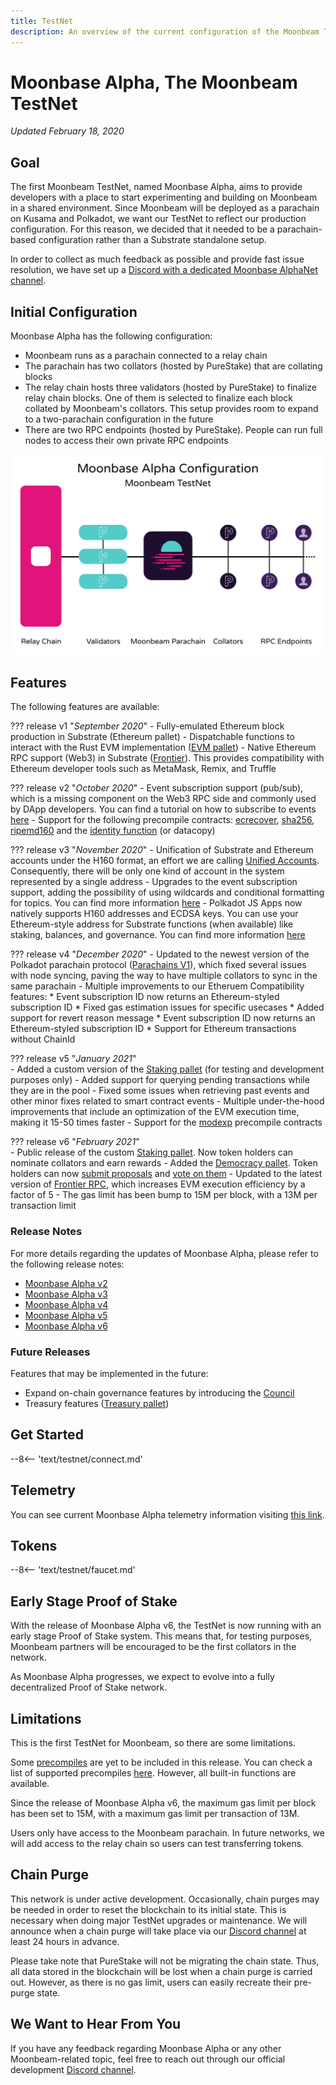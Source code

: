 ```yaml
---
title: TestNet
description: An overview of the current configuration of the Moonbeam TestNet, Moonbase Alpha, and information on how to start building on it using Solidity.
---
```


# Moonbase Alpha, The Moonbeam TestNet

_Updated February 18, 2020_

## Goal

The first Moonbeam TestNet, named Moonbase Alpha, aims to provide developers with a place to start experimenting and building on Moonbeam in a shared environment. Since Moonbeam will be deployed as a parachain on Kusama and Polkadot, we want our TestNet to reflect our production configuration. For this reason, we decided that it needed to be a parachain-based configuration rather than a Substrate standalone setup.

In order to collect as much feedback as possible and provide fast issue resolution, we have set up a [Discord with a dedicated Moonbase AlphaNet channel](https://discord.gg/PfpUATX).

## Initial Configuration

Moonbase Alpha has the following configuration:

 - Moonbeam runs as a parachain connected to a relay chain
 - The parachain has two collators (hosted by PureStake) that are collating blocks
 - The relay chain hosts three validators (hosted by PureStake) to finalize relay chain blocks. One of them is selected to finalize each block collated by Moonbeam's collators. This setup provides room to expand to a two-parachain configuration in the future
 - There are two RPC endpoints (hosted by PureStake). People can run full nodes to access their own private RPC endpoints

![TestNet Diagram](/images/testnet/Moonbase-Alpha-v5.png)

## Features

The following features are available:

??? release v1 "_September 2020_"
    - Fully-emulated Ethereum block production in Substrate (Ethereum pallet)
    - Dispatchable functions to interact with the Rust EVM implementation ([EVM pallet](https://docs.rs/pallet-evm/2.0.1/pallet_evm/))
    - Native Ethereum RPC support (Web3) in Substrate ([Frontier](https://github.com/paritytech/frontier)). This provides compatibility with Ethereum developer tools such as MetaMask, Remix, and Truffle 

??? release v2 "_October 2020_"
    - Event subscription support (pub/sub), which is a missing component on the Web3 RPC side and commonly used by DApp developers. You can find a tutorial on how to subscribe to events [here](/integrations/pubsub/)
    - Support for the following precompile contracts: [ecrecover](https://docs.klaytn.com/smart-contract/precompiled-contracts#address-0x-01-ecrecover-hash-v-r-s), [sha256](https://docs.klaytn.com/smart-contract/precompiled-contracts#address-0x-02-sha-256-data), [ripemd160](https://docs.klaytn.com/smart-contract/precompiled-contracts#address-0x-03-ripemd-160-data) and the [identity function](https://docs.klaytn.com/smart-contract/precompiled-contracts#address-0x-04-datacopy-data) (or datacopy)

??? release v3 "_November 2020_"
    - Unification of Substrate and Ethereum accounts under the H160 format, an effort we are calling [Unified Accounts](https://medium.com/moonbeam-network/moonbase-alpha-v3-introducing-unified-accounts-88fae3564cda). Consequently, there will be only one kind of account in the system represented by a single address
    - Upgrades to the event subscription support, adding the possibility of using wildcards and conditional formatting for topics. You can find more information [here](https://docs.moonbeam.network/integrations/pubsub/#using-wildcards-and-conditional-formatting)
    - Polkadot JS Apps now natively supports H160 addresses and ECDSA keys. You can use your Ethereum-style address for Substrate functions (when available) like staking, balances, and governance. You can find more information [here](/integrations/wallets/polkadotjs/)

??? release v4 "_December 2020_"
    - Updated to the newest version of the Polkadot parachain protocol ([Parachains V1](https://w3f.github.io/parachain-implementers-guide/)), which fixed several issues with node syncing, paving the way to have multiple collators to sync in the same parachain
    - Multiple improvements to our Etheruem Compatibility features:
        * Event subscription ID now returns an Ethereum-styled subscription ID
        * Fixed gas estimation issues for specific usecases
        * Added support for revert reason message
        * Event subscription ID now returns an Ethereum-styled subscription ID
        * Support for Ethereum transactions without ChainId

??? release v5 "_January 2021_"      
    - Added a custom version of the [Staking pallet](https://wiki.polkadot.network/docs/en/learn-staking) (for testing and development purposes only)
    - Added support for querying pending transactions while they are in the pool 
    - Fixed some issues when retrieving past events and other minor fixes related to smart contract events
    - Multiple under-the-hood improvements that include an optimization of the EVM execution time, making it 15-50 times faster
    - Support for the [modexp](https://docs.klaytn.com/smart-contract/precompiled-contracts#address-0x05-bigmodexp-base-exp-mod) precompile contracts

??? release v6 "_February 2021_"      
    - Public release of the custom [Staking pallet](https://wiki.polkadot.network/docs/en/learn-staking). Now token holders can nominate collators and earn rewards
    - Added the [Democracy pallet](https://github.com/paritytech/substrate/tree/HEAD/frame/democracy). Token holders can now [submit proposals](/governance/proposals/) and [vote on them](/governance/voting/)
    - Updated to the latest version of [Frontier RPC](https://github.com/paritytech/frontier), which increases EVM execution efficiency by a factor of 5
    - The gas limit has been bump to 15M per block, with a 13M per transaction limit

### Release Notes

For more details regarding the updates of Moonbase Alpha, please refer to the following release notes:

 - [Moonbase Alpha v2](https://github.com/PureStake/moonbeam/releases/tag/v0.2.0)
 - [Moonbase Alpha v3](https://github.com/PureStake/moonbeam/releases/tag/v0.3.0)
 - [Moonbase Alpha v4](https://github.com/PureStake/moonbeam/releases/tag/v0.4.0)
 - [Moonbase Alpha v5](https://github.com/PureStake/moonbeam/releases/tag/v0.5.0)
 - [Moonbase Alpha v6](https://github.com/PureStake/moonbeam/releases/tag/v0.6.0)

### Future Releases

Features that may be implemented in the future:

 - Expand on-chain governance features by introducing the [Council](https://wiki.polkadot.network/docs/en/learn-governance#council)
 - Treasury features ([Treasury pallet](https://github.com/paritytech/substrate/tree/master/frame/treasury))

## Get Started

--8<-- 'text/testnet/connect.md'

## Telemetry

You can see current Moonbase Alpha telemetry information visiting [this link](https://telemetry.polkadot.io/#list/Moonbase%20Alpha).

## Tokens

--8<-- 'text/testnet/faucet.md'

## Early Stage Proof of Stake

With the release of Moonbase Alpha v6, the TestNet is now running with an early stage Proof of Stake system. This means that, for testing purposes, Moonbeam partners will be encouraged to be the first collators in the network.

As Moonbase Alpha progresses, we expect to evolve into a fully decentralized Proof of Stake network.

## Limitations

This is the first TestNet for Moonbeam, so there are some limitations.

Some [precompiles](https://docs.klaytn.com/smart-contract/precompiled-contracts) are yet to be included in this release. You can check a list of supported precompiles [here](/integrations/precompiles/). However, all built-in functions are available.

Since the release of Moonbase Alpha v6, the maximum gas limit per block has been set to 15M, with a maximum gas limit per transaction of 13M.

Users only have access to the Moonbeam parachain. In future networks, we will add access to the relay chain so users can test transferring tokens.

## Chain Purge

This network is under active development. Occasionally, chain purges may be needed in order to reset the blockchain to its initial state. This is necessary when doing major TestNet upgrades or maintenance. We will announce when a chain purge will take place via our [Discord channel](https://discord.gg/PfpUATX) at least 24 hours in advance.

Please take note that PureStake will not be migrating the chain state. Thus, all data stored in the blockchain will be lost when a chain purge is carried out. However, as there is no gas limit, users can easily recreate their pre-purge state.

## We Want to Hear From You

If you have any feedback regarding Moonbase Alpha or any other Moonbeam-related topic, feel free to reach out through our official development [Discord channel](https://discord.gg/PfpUATX).
